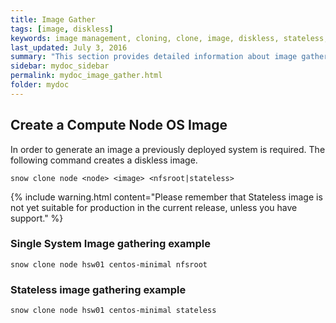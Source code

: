 ```yaml
---
title: Image Gather
tags: [image, diskless]
keywords: image management, cloning, clone, image, diskless, stateless, nfsroot
last_updated: July 3, 2016
summary: "This section provides detailed information about image gathering."
sidebar: mydoc_sidebar
permalink: mydoc_image_gather.html
folder: mydoc
---
```

## Create a Compute Node OS Image
In order to generate an image a previously deployed system is required. The following command creates a diskless image.
```
snow clone node <node> <image> <nfsroot|stateless>
```
{% include warning.html content="Please remember that Stateless image is not yet suitable for production in the current release, unless you have support." %}

### Single System Image gathering example
```
snow clone node hsw01 centos-minimal nfsroot
```

### Stateless image gathering example
```
snow clone node hsw01 centos-minimal stateless
```
